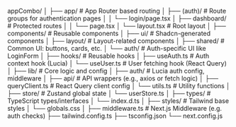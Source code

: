 appCombo/
│
├── app/                      # App Router based routing
│   ├── (auth)/               # Route groups for authentication pages
│   │   └── login/page.tsx
│   ├── dashboard/            # Protected routes
│   │   └── page.tsx
│   └── layout.tsx            # Root layout
│
├── components/              # Reusable components
│   ├── ui/                  # Shadcn-generated components
│   ├── layout/              # Layout-related components
│   ├── shared/              # Common UI: buttons, cards, etc.
│   └── auth/                # Auth-specific UI like LoginForm
│
├── hooks/                   # Reusable hooks
│   ├── useAuth.ts           # Auth context hook (Lucia)
│   └── useUser.ts           # User fetching hook (React Query)
│
├── lib/                     # Core logic and config
│   ├── auth/                # Lucia auth config, middleware
│   ├── api/                 # API wrappers (e.g., axios or fetch logic)
│   ├── queryClient.ts       # React Query client config
│   └── utils.ts             # Utility functions
│
├── store/                   # Zustand global state
│   └── userStore.ts
│
├── types/                   # TypeScript types/interfaces
│   └── index.d.ts
│
├── styles/                  # Tailwind base styles
│   └── globals.css
│
├── middleware.ts            # Next.js Middleware (e.g. auth checks)
├── tailwind.config.ts
├── tsconfig.json
└── next.config.js


